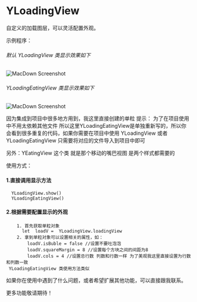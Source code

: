 # YLoadingView

 自定义的加载图层，可以灵活配置外观。

示例程序：

###### 默认 YLoadingView 类显示效果如下

![MacDown Screenshot](./yloading1.gif)


###### YLoadingEatingView 类显示效果如下
![MacDown Screenshot](./yloading2.gif)


因为集成到项目中很多地方用到，我这里直接创建的单粒
提示： 为了在项目使用中不用太依赖其他文件 所以这里YLoadingEatingView是单独重新写的，所以你会看到很多重复的代码，如果你需要在项目中使用
YLoadingView 或者 YLoadingEatingView 只需要将对应的文件导入到项目中即可

另外：YEatingView 这个类 就是那个移动的嘴巴视图 是两个样式都需要的

使用方式：

#### 1.直接调用显示方法

```objc
  YLoadingView.show()
  YLoadingEatingView()
```
#### 2.根据需要配置显示的外观
``` objc
	1. 首先获取单粒对象
	  let  loadV =  YLoadingView.loadingView
	2. 拿到单粒对象可以设置相关的属性，如：
		loadV.isBuble = false //设置不要吐泡泡
		loadV.squareMargin = 8 //设置每个方块之间的间距为8
		loadV.cols = 4 //设置总行数 列数和行数一样 为了美观我这里直接设置为行数和列数一致
 YLoadingEatingView 类使用方法类似

```

如果你在使用中遇到了什么问题，或者希望扩展其他功能，可以直接跟我联系。

更多功能敬请期待！ 
